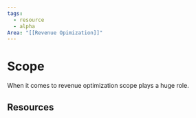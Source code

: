 ```yaml
---
tags:
  - resource
  - alpha
Area: "[[Revenue Opimization]]"
---
```


# Scope
When it comes to revenue optimization scope plays a huge role.

## Resources
